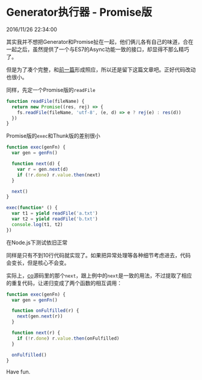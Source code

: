 # Generator执行器 - Promise版
2016/11/26 22:34:00


其实我并不想把Generator和Promise扯在一起，他们俩儿各有自己的味道，合在一起之后，虽然提供了一个与ES7的Async功能一致的接口，却显得不那么精巧了。

但是为了凑个完整，和[前一篇][GeneratorExecutorThunk]形成照应，所以还是留下这篇文章吧。正好代码改动也很小。

同样，先定一个Promise版的`readFile`

```js
function readFile(fileName) {
  return new Promise((res, rej) => {
    fs.readFile(fileName, 'utf-8', (e, d) => e ? rej(e) : res(d))
  })
}
```

Promise版的`exec`和Thunk版的差别很小

```js
function exec(genFn) {
  var gen = genFn()

  function next(d) {
    var r = gen.next(d)
    if (!r.done) r.value.then(next)
  }

  next()
}
```

```js
exec(function* () {
  var t1 = yield readFile('a.txt')
  var t2 = yield readFile('b.txt')
  console.log(t1, t2)
})
```

在Node.js下测试依旧正常

同样是只有不到10行代码就实现了。如果把异常处理等各种细节考虑进去，代码会变长，但是核心不会变。

实际上，[co][co]源码里的那个`next`，跟上例中的`next`是一致的用法，不过提取了相应的重复代码，让递归变成了两个函数的相互调用：

```js
function exec(genFn) {
  var gen = genFn()

  function onFulfilled(r) {
    next(gen.next(r))
  }

  function next(r) {
    if (!r.done) r.value.then(onFulfilled)
  }

  onFulfilled()
}
```

Have fun.


[GeneratorExecutorThunk]: /2016/11/26/17.10.md
[co]: https://github.com/tj/co/blob/master/index.js

